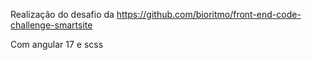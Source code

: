 Realização do desafio da https://github.com/bioritmo/front-end-code-challenge-smartsite

Com angular 17 e scss
